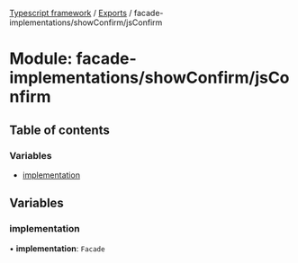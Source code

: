 [Typescript framework](../index.md) / [Exports](../modules.md) / facade-implementations/showConfirm/jsConfirm

# Module: facade-implementations/showConfirm/jsConfirm

## Table of contents

### Variables

- [implementation](facade_implementations_showConfirm_jsConfirm.md#implementation)

## Variables

### implementation

• **implementation**: `Facade`
